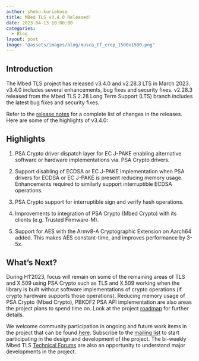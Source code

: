 ```yaml
---
author: shebu.kuriakose
title: MBed TLS v3.4.0 Released!
date: 2023-04-13 10:00:00
categories:
  - Blog
layout: post
image: "@assets/images/blog/musca_tf_crop_1500x1500.png"
---
```


## Introduction

The Mbed TLS project has released v3.4.0 and v2.28.3 LTS in March 2023. v3.4.0 includes several enhancements, bug fixes and security fixes. v2.28.3 released from the Mbed TLS 2.28 Long Term Support (LTS) branch includes the latest bug fixes and security fixes.

Refer to the [release notes](https://github.com/Mbed-TLS/mbedtls/releases/tag/v3.4.0) for a complete list of changes in the releases. Here are some of the highlights of v3.4.0:

## Highlights

1. PSA Crypto driver dispatch layer for EC J-PAKE enabling alternative software or hardware implementations via. PSA Crypto drivers.

2. Support disabling of ECDSA or EC J-PAKE implementation when PSA drivers for ECDSA or EC J-PAKE is present reducing memory usage. Enhancements required to similarly support interruptible ECDSA operations.

3. PSA Crypto support for interruptible sign and verify hash operations.

4. Improvements to integration of PSA Crypto (Mbed Crypto) with its clients (e.g. Trusted Firmware-M).

5. Support for AES with the Armv8-A Cryptographic Extension on Aarch64 added. This makes
   AES constant-time, and improves performance by 3-5x.

## What’s Next?

During H1’2023, focus will remain on some of the remaining areas of TLS and X.509 using PSA Crypto such as TLS and X.509 working when the library is built without software implementations of crypto operations (if crypto hardware supports those operations). Reducing memory usage of PSA Crypto (Mbed Crypto), PBKDF2 PSA API implementation are also areas the project plans to spend time on. Look at the project [roadmap](https://mbed-tls.readthedocs.io/en/latest/roadmap/) for further details.

We welcome community participation in ongoing and future work items in the project that can be found [here](https://github.com/orgs/Mbed-TLS/projects/1). Subscribe to the [mailing list](https://lists.trustedfirmware.org/mailman3/lists/mbed-tls.lists.trustedfirmware.org/) to start participating in the design and development of the project. The bi-weekly Mbed TLS [Technical Forums](https://www.trustedfirmware.org/meetings/mbed-tls-technical-forum/) are also an opportunity to understand major developments in the project.
